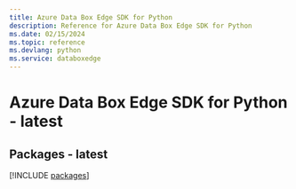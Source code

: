 ```yaml
---
title: Azure Data Box Edge SDK for Python
description: Reference for Azure Data Box Edge SDK for Python
ms.date: 02/15/2024
ms.topic: reference
ms.devlang: python
ms.service: databoxedge
---
```

# Azure Data Box Edge SDK for Python - latest
## Packages - latest
[!INCLUDE [packages](data-box-edge-index.md)]